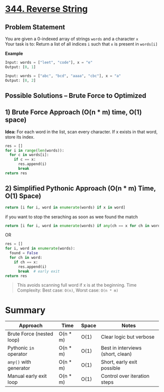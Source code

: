 # [344. Reverse String](https://leetcode.com/problems/reverse-string/description/)

## Problem Statement
You are given a 0-indexed array of strings `words` and a character `x`  
Your task is to: Return a list of all indices `i` such that `x` is present in `words[i]`

**Example**
```python
Input: words = ["leet", "code"], x = "e"
Output: [0, 1]
```
```python
Input: words = ["abc", "bcd", "aaaa", "cbc"], x = "a"
Output: [0, 2]
```

## Possible Solutions – Brute Force to Optimized
## 1) Brute Force Approach (O(n * m) time, O(1) space)
**Idea:** For each word in the list, scan every character. If x exists in that word, store its index.

```python
res = []
for i in range(len(words)):
  for c in words[i]:
    if c == x:
      res.append(i)
      break
return res
```

## 2) Simplified Pythonic Approach (O(n * m) Time, O(1) Space)

```python
return [i for i, word in enumerate(words) if x in word]
```
if you want to stop the seraching as soon as wee found the match
```python
return [i for i, word in enumerate(words) if any(ch == x for ch in word)]
```
OR
```python
res = []
for i, word in enumerate(words):
  found = False
  for ch in word:
    if ch == x:
      res.append(i)
      break  # early exit
return res
```
> This avoids scanning full word if x is at the beginning.
> Time Complexity: Best case: `O(n)`, Worst case: `O(n * m)`


# Summary
| Approach                  | Time      | Space | Notes                             |
| ------------------------- | --------- | ----- | --------------------------------- |
| Brute Force (nested loop) | O(n \* m) | O(1)  | Clear logic but verbose           |
| Pythonic `in` operator    | O(n \* m) | O(1)  | Best in interviews (short, clean) |
| `any()` with generator    | O(n \* m) | O(1)  | Short, early exit possible        |
| Manual early exit loop    | O(n \* m) | O(1)  | Control over iteration steps      |
